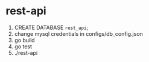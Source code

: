 # rest-api

1. CREATE DATABASE `rest_api`;
2. change mysql credentials in configs/db_config.json
3. go build
4. go test
5. ./rest-api
